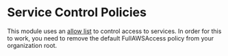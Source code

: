 # Service Control Policies

This module uses an [allow list](https://docs.aws.amazon.com/organizations/latest/userguide/SCP_strategies.html#orgs_policies_allowlist)
to control access to services. In order for this to work, you need to remove the default FullAWSAccess policy from your organization root.

